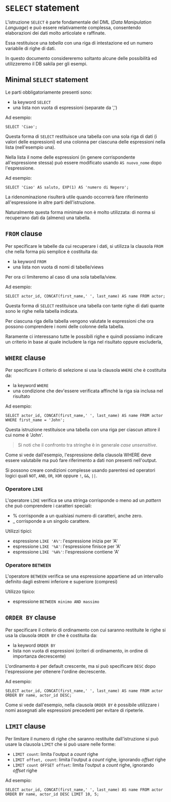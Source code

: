 # ```SELECT``` statement
L'istruzione ```SELECT``` è parte fondamentale del DML (*Data Manipulation Language*) e può essere relativamente complessa, consentendo elaborazioni dei dati molto articolate e raffinate.

Essa restituisce una *tabella* con una riga di intestazione ed un numero variabile di righe di dati.

In questo documento considereremo soltanto alcune delle possibilità ed utilizzeremo il DB sakila per gli esempi.

## Minimal ```SELECT``` statement
Le parti obbligatoriamente presenti sono:
* la keyword ```SELECT```
* una lista non vuota di espressioni (separate da ',')

Ad esempio:

```SELECT 'Ciao';```

Questa forma di ```SELECT``` restituisce una tabella con una sola riga di dati (i valori delle espressioni) ed una colonna per ciascuna delle espressioni nella lista (nell'esempio una).

Nella lista il nome delle espressioni (in genere corrispondente all'espressione stessa) può essere modificato usando ```AS nuovo_nome``` dopo l'espressione.

Ad esempio:

```SELECT 'Ciao' AS saluto, EXP(1) AS 'numero di Nepero';```

La ridenominazione risulterà utile quando occorrerà fare riferimento all'espressione in altre parti dell'istruzione.

Naturalmente questa forma minimale non è molto utilizzata: di norma si recuperano dati da (almeno) una tabella.

## ```FROM``` clause

Per specificare le tabelle da cui recuperare i dati, si utilizza la clausola ```FROM``` che nella forma più semplice è costituita da:
* la keyword ```FROM```
* una lista non vuota di nomi di tabelle/views

Per ora ci limiteremo al caso di una sola tabella/view.

Ad esempio:

```SELECT actor_id, CONCAT(first_name,' ', last_name) AS name FROM actor;```

Questa forma di ```SELECT``` restituisce una tabella con tante righe di dati quante sono le righe nella tabella indicata.

Per ciascuna riga della tabella vengono valutate le espressioni che ora possono comprendere i nomi delle colonne della tabella.

Raramente ci interessano tutte le possibili righe e quindi possiamo indicare un criterio in base al quale includere la riga nel risultato oppure escluderla,

## ```WHERE``` clause

Per specificare il criterio di selezione si usa la clausola ```WHERE``` che è costituita da:
* la keyword ```WHERE```
* una condizione che dev'essere verificata affinché la riga sia inclusa nel risultato

Ad esempio:

```SELECT actor_id, CONCAT(first_name,' ', last_name) AS name FROM actor WHERE first_name = 'John';```

Questa istruzione restituisce una tabella con una riga per ciascun attore il cui nome è 'John'.

> Si noti che il confronto tra stringhe è in generale *case unsensitive*.

Come si vede dall'esempio, l'espressione della clausola WHERE deve essere valutabile ma può fare riferimento a dati non presenti nell'output.

Si possono creare condizioni complesse usando parentesi ed operatori logici quali ```NOT```, ```AND```, ```OR```, ```XOR``` oppure ```!```, ```&&```, ```||```.

### Operatore ```LIKE```

L'operatore ```LIKE``` verifica se una stringa corrisponde o meno ad un *pattern* che può comprendere i caratteri speciali:

* % corrisponde a un qualsiasi numero di caratteri, anche zero.
* _ corrisponde a un singolo carattere.

Utilizzi tipici:

* espressione ```LIKE 'A%'```: l'espressione inizia per 'A'
* espressione ```LIKE '%A'```: l'espressione finisce per 'A'
* espressione ```LIKE '%A%'```: l'espressione contiene 'A'


### Operatore ```BETWEEN```

L'operatore ```BETWEEN``` verifica se una espressione appartiene ad un intervallo definito dagli estremi inferiore e superiore (compresi)

Utilizzo tipico:

* espressione ```BETWEEN minimo AND massimo```

## ```ORDER BY``` clause

Per specificare il criterio di ordinamento con cui saranno restituite le righe si usa la clausola ```ORDER BY``` che è costituita da:
* la keyword ```ORDER BY```
* lista non vuota di espressioni (criteri di ordinamento, in ordine di importanza decrescente)

L'ordinamento è per default crescente, ma si può specificare ```DESC``` dopo l'espressione per ottenere l'ordine decrescente.

Ad esempio:

```SELECT actor_id, CONCAT(first_name,' ', last_name) AS name FROM actor ORDER BY name, actor_id DESC;```

Come si vede dall'esempio, nella clausola ```ORDER BY``` è possibile utilizzare i nomi assegnati alle espressioni precedenti per evitare di ripeterle.

## ```LIMIT``` clause

Per limitare il numero di righe che saranno restituite dall'istruzione si può usare la clausola ```LIMIT``` che si può usare nelle forme:
* ```LIMIT count```: limita l'output a *count* righe
* ```LIMIT offset, count```: limita l'output a *count* righe, ignorando *offset* righe
* ```LIMIT count OFFSET offset```: limita l'output a *count* righe, ignorando *offset* righe

Ad esempio:

```SELECT actor_id, CONCAT(first_name,' ', last_name) AS name FROM actor ORDER BY name, actor_id DESC LIMIT 10, 5;```



